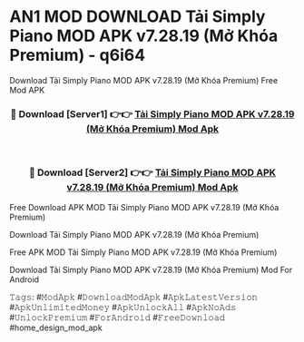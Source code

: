 # AN1 MOD DOWNLOAD Tải Simply Piano MOD APK v7.28.19 (Mở Khóa Premium) - q6i64
Download Tải Simply Piano MOD APK v7.28.19 (Mở Khóa Premium) Free Mod APK

<div align="center">
<h3>🔴 Download [Server1] 👉👉 <a href="https://apk-comot.site?title=Tải_Simply_Piano_MOD_APK_v7.28.19_(Mở_Khóa_Premium)">Tải Simply Piano MOD APK v7.28.19 (Mở Khóa Premium) Mod Apk</a></h3><br>

<h3>🔴 Download [Server2] 👉👉 <a href="https://apk-comot.site?title=Tải_Simply_Piano_MOD_APK_v7.28.19_(Mở_Khóa_Premium)">Tải Simply Piano MOD APK v7.28.19 (Mở Khóa Premium) Mod Apk</a></h3>
</div>


Free Download APK MOD Tải Simply Piano MOD APK v7.28.19 (Mở Khóa Premium)

Download Tải Simply Piano MOD APK v7.28.19 (Mở Khóa Premium) 

Free APK MOD Tải Simply Piano MOD APK v7.28.19 (Mở Khóa Premium) 

Download Tải Simply Piano MOD APK v7.28.19 (Mở Khóa Premium) Mod For Android

𝚃𝚊𝚐𝚜: #𝙼𝚘𝚍𝙰𝚙𝚔 #𝙳𝚘𝚠𝚗𝚕𝚘𝚊𝚍𝙼𝚘𝚍𝙰𝚙𝚔 #𝙰𝚙𝚔𝙻𝚊𝚝𝚎𝚜𝚝𝚅𝚎𝚛𝚜𝚒𝚘𝚗 #𝙰𝚙𝚔𝚄𝚗𝚕𝚒𝚖𝚒𝚝𝚎𝚍𝙼𝚘𝚗𝚎𝚢 #𝙰𝚙𝚔𝚄𝚗𝚕𝚘𝚌𝚔𝙰𝚕𝚕 #𝙰𝚙𝚔𝙽𝚘𝙰𝚍𝚜 #𝚄𝚗𝚕𝚘𝚌𝚔𝙿𝚛𝚎𝚖𝚒𝚞𝚖 #𝙵𝚘𝚛𝙰𝚗𝚍𝚛𝚘𝚒𝚍 #𝙵𝚛𝚎𝚎𝙳𝚘𝚠𝚗𝚕𝚘𝚊𝚍 #home_design_mod_apk